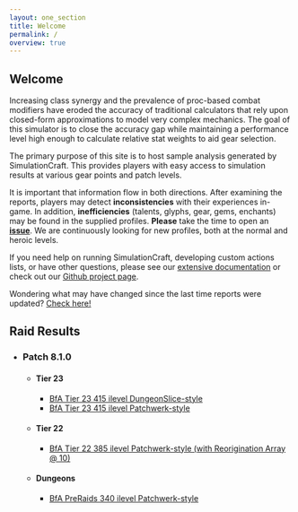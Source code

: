 ```yaml
---
layout: one_section
title: Welcome
permalink: /
overview: true
---
```

## Welcome

Increasing class synergy and the prevalence of proc-based combat modifiers have eroded the accuracy of traditional 
calculators that rely upon closed-form approximations to model very complex mechanics. The goal of this simulator is 
to close the accuracy gap while maintaining a performance level high enough to calculate relative stat weights to aid 
gear selection.

The primary purpose of this site is to host sample analysis generated by SimulationCraft. This provides players with 
easy access to simulation results at various gear points and patch levels.
      
It is important that information flow in both directions. After examining the reports, players may detect 
**inconsistencies** with their experiences in-game. In addition, <b>inefficiencies</b> (talents, glyphs, gear, 
gems, enchants) may be found in the supplied profiles. <b>Please</b> take the time to open an 
[**issue**](https://github.com/simulationcraft/simc/issues). We are continuously looking for new profiles, 
both at the normal and heroic levels.

If you need help on running SimulationCraft, developing custom actions lists, or have other questions, please see our 
[extensive documentation](https://github.com/simulationcraft/simc/wiki/StartersGuide) or check out our [Github project page](https://github.com/simulationcraft/simc).

Wondering what may have changed since the last time reports were updated? [Check here!](https://github.com/simulationcraft/simc/commits/bfa-dev)

<h2 class="toggle open">Raid Results</h2>
<div class="toggle-content">
  <ul>
    <li>
      <h3>Patch 8.1.0</h3>
      <ul>
        <li>
          <h4>Tier 23</h4>
          <ul>
            <li><a href="{{ site.url }}/reports/DS_DungeonSlice.html">BfA Tier 23 415 ilevel DungeonSlice-style</a></li>
            <li><a href="{{ site.url }}/reports/T23_Raid.html">BfA Tier 23 415 ilevel Patchwerk-style</a></li>
          </ul>
        </li>
        <li>
          <h4>Tier 22</h4>
          <ul>
            <li><a href="{{ site.url }}/reports/T22_Raid.html">BfA Tier 22 385 ilevel Patchwerk-style (with Reorigination Array @ 10)</a></li>
          </ul>
        </li>
        <li>
          <h4>Dungeons</h4>
          <ul>
            <li><a href="{{ site.url }}/reports/PR_Raid.html">BfA PreRaids 340 ilevel Patchwerk-style</a></li>
          </ul>
        </li>
      </ul>
    </li>
  </ul>
</div>
